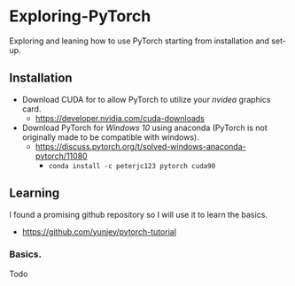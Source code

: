 # Exploring-PyTorch
Exploring and leaning how to use PyTorch starting from installation and set-up.

## Installation
* Download CUDA for to allow PyTorch to utilize your *nvidea* graphics card.
  * https://developer.nvidia.com/cuda-downloads
* Download PyTorch for *Windows 10* using anaconda (PyTorch is not originally made to be compatible with windows).
  * https://discuss.pytorch.org/t/solved-windows-anaconda-pytorch/11080
    * `conda install -c peterjc123 pytorch cuda90`

## Learning
I found a promising github repository so I will use it to learn the basics.
* https://github.com/yunjey/pytorch-tutorial

### Basics.
Todo
